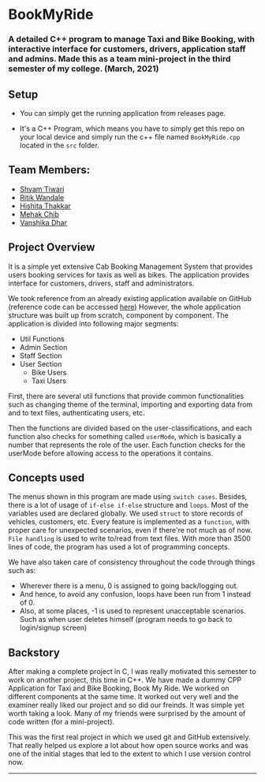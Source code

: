# BookMyRide

### A detailed C++ program to manage Taxi and Bike Booking, with interactive interface for customers, drivers, application staff and admins. Made this as a team mini-project in the third semester of my college. (March, 2021)

## Setup

-   You can simply get the running application from releases page.

-   It's a C++ Program, which means you have to simply get this repo on your local device and simply run the c++ file named `BookMyRide.cpp` located in the `src` folder.

## Team Members:

-   [Shyam Tiwari](https://github.com/everythingshyam)
-   [Ritik Wandale](https://github.com/Ritiksw)
-   [Hishita Thakkar](https://github.com/hishita01)
-   [Mehak Chib](https://www.linkedin.com/in/mehak-chib-336b49212/)
-   [Vanshika Dhar](https://www.linkedin.com/in/vanshika-dhar-02v/)

## Project Overview

It is a simple yet extensive Cab Booking Management System that provides users booking services for taxis as well as bikes. The application provides interface for customers, drivers, staff and administrators.

We took reference from an already existing application available on GitHub (reference code can be accessed [here](https://github.com/everythingshyam/book-my-ride/blob/master/archives/reference.cpp)) However, the whole application structure was built up from scratch, component by component. The application is divided into following major segments:

-   Util Functions
-   Admin Section
-   Staff Section
-   User Section
    -   Bike Users
    -   Taxi Users

First, there are several util functions that provide common functionalities such as changing theme of the terminal, importing and exporting data from and to text files, authenticating users, etc.

Then the functions are divided based on the user-classifications, and each function also checks for something called `userMode`, which is basically a number that represents the role of the user. Each function checks for the userMode before allowing access to the operations it contains.

## Concepts used

The menus shown in this program are made using `switch cases`. Besides, there is a lot of usage of `if-else if-else` structure and `loops`. Most of the variables used are declared globally. We used `struct` to store records of vehicles, customers, etc. Every feature is implemented as a `function`, with proper care for unexpected scenarios, even if there're not much as of now. `File handling` is used to write to/read from text files. With more than 3500 lines of code, the program has used a lot of programming concepts.

We have also taken care of consistency throughout the code through things such as:

-   Wherever there is a menu, 0 is assigned to going back/logging out.
-   And hence, to avoid any confusion, loops have been run from 1 instead of 0.
-   Also, at some places, -1 is used to represent unacceptable scenarios. Such as when user deletes himself (program needs to go back to login/signup screen)

## Backstory

After making a complete project in C, I was really motivated this semester to work on another project, this time in C++. We have made a dummy CPP Application for Taxi and Bike Booking, Book My Ride. We worked on different components at the same time. It worked out very well and the examiner really liked our project and so did our freinds. It was simple yet worth taking a look. Many of my friends were surprised by the amount of code written (for a mini-project).

This was the first real project in which we used git and GitHub extensively. That really helped us explore a lot about how open source works and was one of the initial stages that led to the extent to which I use version control now.

---
